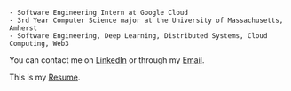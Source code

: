 ```
- Software Engineering Intern at Google Cloud
- 3rd Year Computer Science major at the University of Massachusetts, Amherst
- Software Engineering, Deep Learning, Distributed Systems, Cloud Computing, Web3
```

You can contact me on [LinkedIn](https://www.linkedin.com/in/kevinmsmith131/) or through my [Email](mailto:kevinmsmith131@gmail.com).

This is my [Resume](https://github.com/kevinmsmith131/kevinmsmith131/files/7865786/Kevin_Smith_Resume.pdf).
